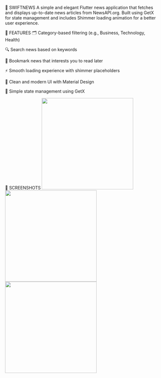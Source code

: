 📰 SWIFTNEWS
A simple and elegant Flutter news application that fetches and displays up-to-date news articles from NewsAPI.org. Built using GetX for state management and includes Shimmer loading animation for a better user experience.

🚀 FEATURES
🗂 Category-based filtering (e.g., Business, Technology, Health)

🔍 Search news based on keywords

🔖 Bookmark news that interests you to read later

⚡ Smooth loading experience with shimmer placeholders

🎯 Clean and modern UI with Material Design

🧠 Simple state management using GetX

📸 SCREENSHOTS
<img src="https://github.com/user-attachments/assets/3fb814ad-d6b3-4897-853d-a6cbea75d14a" width="300"/> <img src="https://github.com/user-attachments/assets/40b3a5ca-dc04-4cc8-840c-73852afe579a" width="300"/> <img src="https://github.com/user-attachments/assets/2e9b2a13-178f-475c-9c81-dbf1a9de9fbe" width="300"/>
